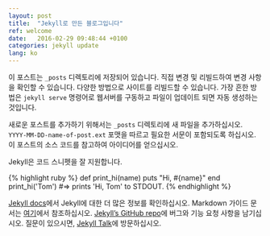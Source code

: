 ```yaml
---
layout: post
title:  "Jekyll로 만든 블로그입니다"
ref: welcome
date:   2016-02-29 09:48:44 +0100
categories: jekyll update
lang: ko
---
```


이 포스트는 `_posts` 디렉토리에 저장되어 있습니다. 직접 변경 및 리빌드하여 변경 사항을 확인할 수 있습니다. 다양한 방법으로 사이트를 리빌드할 수 있습니다. 가장 흔한 방법은 `jekyll serve` 명령어로 웹서버를 구동하고 파일이 업데이트 되면 자동 생성하는 것입니다. 

새로운 포스트를 추가하기 위해서는 `_posts` 디렉토리에 새 파일을 추가하십시오. `YYYY-MM-DD-name-of-post.ext` 포맷을 따르고 필요한 서문이 포함되도록 하십시오. 이 포스트의 소스 코드를 참고하여 아이디어를 얻으십시오.

Jekyll은 코드 스니펫을 잘 지원합니다.

{% highlight ruby %}
def print_hi(name)
  puts "Hi, #{name}"
end
print_hi('Tom')
#=> prints 'Hi, Tom' to STDOUT.
{% endhighlight %}

[Jekyll docs][jekyll-docs]에서 Jekyll에 대한 더 많은 정보를 확인하십시오. Markdown 가이드 문서는 [여기][jekyll-markdown]에서 참조하십시오. [Jekyll’s GitHub repo][jekyll-gh]에 버그와 기능 요청 사항을 남기십시오. 질문이 있으시면, [Jekyll Talk][jekyll-talk]에 방문하십시오.

[jekyll-docs]: http://jekyllrb.com/docs/home
[jekyll-gh]:   https://github.com/jekyll/jekyll
[jekyll-talk]: https://talk.jekyllrb.com/
[jekyll-markdown]: https://www.markdownguide.org/tools/jekyll/

